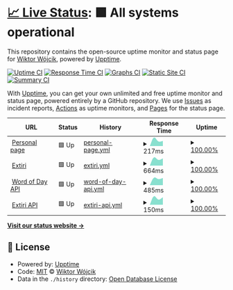 # [📈 Live Status](https://wiktorwojcik112.github.io/WWUpptime): <!--live status--> **🟩 All systems operational**

This repository contains the open-source uptime monitor and status page for [Wiktor Wójcik](wiktor.thedev.id), powered by [Upptime](https://github.com/upptime/upptime).

[![Uptime CI](https://github.com/koj-co/upptime/workflows/Uptime%20CI/badge.svg)](https://github.com/koj-co/upptime/actions?query=workflow%3A%22Uptime+CI%22)
[![Response Time CI](https://github.com/koj-co/upptime/workflows/Response%20Time%20CI/badge.svg)](https://github.com/koj-co/upptime/actions?query=workflow%3A%22Response+Time+CI%22)
[![Graphs CI](https://github.com/koj-co/upptime/workflows/Graphs%20CI/badge.svg)](https://github.com/koj-co/upptime/actions?query=workflow%3A%22Graphs+CI%22)
[![Static Site CI](https://github.com/koj-co/upptime/workflows/Static%20Site%20CI/badge.svg)](https://github.com/koj-co/upptime/actions?query=workflow%3A%22Static+Site+CI%22)
[![Summary CI](https://github.com/koj-co/upptime/workflows/Summary%20CI/badge.svg)](https://github.com/koj-co/upptime/actions?query=workflow%3A%22Summary+CI%22)

With [Upptime](https://upptime.js.org), you can get your own unlimited and free uptime monitor and status page, powered entirely by a GitHub repository. We use [Issues](https://github.com/wiktorwojcik112/WWUpptime/issues) as incident reports, [Actions](https://github.com/wiktorwojcik112/WWUpptime/actions) as uptime monitors, and [Pages](https://wiktorwojcik112.github.io/WWUpptime) for the status page.

<!--start: status pages-->
<!-- This summary is generated by Upptime (https://github.com/upptime/upptime) -->
<!-- Do not edit this manually, your changes will be overwritten -->
<!-- prettier-ignore -->
| URL | Status | History | Response Time | Uptime |
| --- | ------ | ------- | ------------- | ------ |
| <img alt="" src="https://icons.duckduckgo.com/ip3/wiktor.thedev.id.ico" height="13"> [Personal page](https://wiktor.thedev.id) | 🟩 Up | [personal-page.yml](https://github.com/wiktorwojcik112/WWUpptime/commits/HEAD/history/personal-page.yml) | <details><summary><img alt="Response time graph" src="./graphs/personal-page/response-time-week.png" height="20"> 217ms</summary><br><a href="https://wiktorwojcik112.github.io/WWUpptime/history/personal-page"><img alt="Response time 217" src="https://img.shields.io/endpoint?url=https%3A%2F%2Fraw.githubusercontent.com%2Fwiktorwojcik112%2FWWUpptime%2FHEAD%2Fapi%2Fpersonal-page%2Fresponse-time.json"></a><br><a href="https://wiktorwojcik112.github.io/WWUpptime/history/personal-page"><img alt="24-hour response time 146" src="https://img.shields.io/endpoint?url=https%3A%2F%2Fraw.githubusercontent.com%2Fwiktorwojcik112%2FWWUpptime%2FHEAD%2Fapi%2Fpersonal-page%2Fresponse-time-day.json"></a><br><a href="https://wiktorwojcik112.github.io/WWUpptime/history/personal-page"><img alt="7-day response time 217" src="https://img.shields.io/endpoint?url=https%3A%2F%2Fraw.githubusercontent.com%2Fwiktorwojcik112%2FWWUpptime%2FHEAD%2Fapi%2Fpersonal-page%2Fresponse-time-week.json"></a><br><a href="https://wiktorwojcik112.github.io/WWUpptime/history/personal-page"><img alt="30-day response time 217" src="https://img.shields.io/endpoint?url=https%3A%2F%2Fraw.githubusercontent.com%2Fwiktorwojcik112%2FWWUpptime%2FHEAD%2Fapi%2Fpersonal-page%2Fresponse-time-month.json"></a><br><a href="https://wiktorwojcik112.github.io/WWUpptime/history/personal-page"><img alt="1-year response time 217" src="https://img.shields.io/endpoint?url=https%3A%2F%2Fraw.githubusercontent.com%2Fwiktorwojcik112%2FWWUpptime%2FHEAD%2Fapi%2Fpersonal-page%2Fresponse-time-year.json"></a></details> | <details><summary><a href="https://wiktorwojcik112.github.io/WWUpptime/history/personal-page">100.00%</a></summary><a href="https://wiktorwojcik112.github.io/WWUpptime/history/personal-page"><img alt="All-time uptime 100.00%" src="https://img.shields.io/endpoint?url=https%3A%2F%2Fraw.githubusercontent.com%2Fwiktorwojcik112%2FWWUpptime%2FHEAD%2Fapi%2Fpersonal-page%2Fuptime.json"></a><br><a href="https://wiktorwojcik112.github.io/WWUpptime/history/personal-page"><img alt="24-hour uptime 100.00%" src="https://img.shields.io/endpoint?url=https%3A%2F%2Fraw.githubusercontent.com%2Fwiktorwojcik112%2FWWUpptime%2FHEAD%2Fapi%2Fpersonal-page%2Fuptime-day.json"></a><br><a href="https://wiktorwojcik112.github.io/WWUpptime/history/personal-page"><img alt="7-day uptime 100.00%" src="https://img.shields.io/endpoint?url=https%3A%2F%2Fraw.githubusercontent.com%2Fwiktorwojcik112%2FWWUpptime%2FHEAD%2Fapi%2Fpersonal-page%2Fuptime-week.json"></a><br><a href="https://wiktorwojcik112.github.io/WWUpptime/history/personal-page"><img alt="30-day uptime 100.00%" src="https://img.shields.io/endpoint?url=https%3A%2F%2Fraw.githubusercontent.com%2Fwiktorwojcik112%2FWWUpptime%2FHEAD%2Fapi%2Fpersonal-page%2Fuptime-month.json"></a><br><a href="https://wiktorwojcik112.github.io/WWUpptime/history/personal-page"><img alt="1-year uptime 100.00%" src="https://img.shields.io/endpoint?url=https%3A%2F%2Fraw.githubusercontent.com%2Fwiktorwojcik112%2FWWUpptime%2FHEAD%2Fapi%2Fpersonal-page%2Fuptime-year.json"></a></details>
| <img alt="" src="https://icons.duckduckgo.com/ip3/extiri.com.ico" height="13"> [Extiri](https://extiri.com) | 🟩 Up | [extiri.yml](https://github.com/wiktorwojcik112/WWUpptime/commits/HEAD/history/extiri.yml) | <details><summary><img alt="Response time graph" src="./graphs/extiri/response-time-week.png" height="20"> 664ms</summary><br><a href="https://wiktorwojcik112.github.io/WWUpptime/history/extiri"><img alt="Response time 664" src="https://img.shields.io/endpoint?url=https%3A%2F%2Fraw.githubusercontent.com%2Fwiktorwojcik112%2FWWUpptime%2FHEAD%2Fapi%2Fextiri%2Fresponse-time.json"></a><br><a href="https://wiktorwojcik112.github.io/WWUpptime/history/extiri"><img alt="24-hour response time 734" src="https://img.shields.io/endpoint?url=https%3A%2F%2Fraw.githubusercontent.com%2Fwiktorwojcik112%2FWWUpptime%2FHEAD%2Fapi%2Fextiri%2Fresponse-time-day.json"></a><br><a href="https://wiktorwojcik112.github.io/WWUpptime/history/extiri"><img alt="7-day response time 664" src="https://img.shields.io/endpoint?url=https%3A%2F%2Fraw.githubusercontent.com%2Fwiktorwojcik112%2FWWUpptime%2FHEAD%2Fapi%2Fextiri%2Fresponse-time-week.json"></a><br><a href="https://wiktorwojcik112.github.io/WWUpptime/history/extiri"><img alt="30-day response time 664" src="https://img.shields.io/endpoint?url=https%3A%2F%2Fraw.githubusercontent.com%2Fwiktorwojcik112%2FWWUpptime%2FHEAD%2Fapi%2Fextiri%2Fresponse-time-month.json"></a><br><a href="https://wiktorwojcik112.github.io/WWUpptime/history/extiri"><img alt="1-year response time 664" src="https://img.shields.io/endpoint?url=https%3A%2F%2Fraw.githubusercontent.com%2Fwiktorwojcik112%2FWWUpptime%2FHEAD%2Fapi%2Fextiri%2Fresponse-time-year.json"></a></details> | <details><summary><a href="https://wiktorwojcik112.github.io/WWUpptime/history/extiri">100.00%</a></summary><a href="https://wiktorwojcik112.github.io/WWUpptime/history/extiri"><img alt="All-time uptime 100.00%" src="https://img.shields.io/endpoint?url=https%3A%2F%2Fraw.githubusercontent.com%2Fwiktorwojcik112%2FWWUpptime%2FHEAD%2Fapi%2Fextiri%2Fuptime.json"></a><br><a href="https://wiktorwojcik112.github.io/WWUpptime/history/extiri"><img alt="24-hour uptime 100.00%" src="https://img.shields.io/endpoint?url=https%3A%2F%2Fraw.githubusercontent.com%2Fwiktorwojcik112%2FWWUpptime%2FHEAD%2Fapi%2Fextiri%2Fuptime-day.json"></a><br><a href="https://wiktorwojcik112.github.io/WWUpptime/history/extiri"><img alt="7-day uptime 100.00%" src="https://img.shields.io/endpoint?url=https%3A%2F%2Fraw.githubusercontent.com%2Fwiktorwojcik112%2FWWUpptime%2FHEAD%2Fapi%2Fextiri%2Fuptime-week.json"></a><br><a href="https://wiktorwojcik112.github.io/WWUpptime/history/extiri"><img alt="30-day uptime 100.00%" src="https://img.shields.io/endpoint?url=https%3A%2F%2Fraw.githubusercontent.com%2Fwiktorwojcik112%2FWWUpptime%2FHEAD%2Fapi%2Fextiri%2Fuptime-month.json"></a><br><a href="https://wiktorwojcik112.github.io/WWUpptime/history/extiri"><img alt="1-year uptime 100.00%" src="https://img.shields.io/endpoint?url=https%3A%2F%2Fraw.githubusercontent.com%2Fwiktorwojcik112%2FWWUpptime%2FHEAD%2Fapi%2Fextiri%2Fuptime-year.json"></a></details>
| <img alt="" src="https://icons.duckduckgo.com/ip3/wiktorwojcik.eu.pythonanywhere.com.ico" height="13"> [Word of Day API](https://wiktorwojcik.eu.pythonanywhere.com/word-of-day) | 🟩 Up | [word-of-day-api.yml](https://github.com/wiktorwojcik112/WWUpptime/commits/HEAD/history/word-of-day-api.yml) | <details><summary><img alt="Response time graph" src="./graphs/word-of-day-api/response-time-week.png" height="20"> 485ms</summary><br><a href="https://wiktorwojcik112.github.io/WWUpptime/history/word-of-day-api"><img alt="Response time 485" src="https://img.shields.io/endpoint?url=https%3A%2F%2Fraw.githubusercontent.com%2Fwiktorwojcik112%2FWWUpptime%2FHEAD%2Fapi%2Fword-of-day-api%2Fresponse-time.json"></a><br><a href="https://wiktorwojcik112.github.io/WWUpptime/history/word-of-day-api"><img alt="24-hour response time 527" src="https://img.shields.io/endpoint?url=https%3A%2F%2Fraw.githubusercontent.com%2Fwiktorwojcik112%2FWWUpptime%2FHEAD%2Fapi%2Fword-of-day-api%2Fresponse-time-day.json"></a><br><a href="https://wiktorwojcik112.github.io/WWUpptime/history/word-of-day-api"><img alt="7-day response time 485" src="https://img.shields.io/endpoint?url=https%3A%2F%2Fraw.githubusercontent.com%2Fwiktorwojcik112%2FWWUpptime%2FHEAD%2Fapi%2Fword-of-day-api%2Fresponse-time-week.json"></a><br><a href="https://wiktorwojcik112.github.io/WWUpptime/history/word-of-day-api"><img alt="30-day response time 485" src="https://img.shields.io/endpoint?url=https%3A%2F%2Fraw.githubusercontent.com%2Fwiktorwojcik112%2FWWUpptime%2FHEAD%2Fapi%2Fword-of-day-api%2Fresponse-time-month.json"></a><br><a href="https://wiktorwojcik112.github.io/WWUpptime/history/word-of-day-api"><img alt="1-year response time 485" src="https://img.shields.io/endpoint?url=https%3A%2F%2Fraw.githubusercontent.com%2Fwiktorwojcik112%2FWWUpptime%2FHEAD%2Fapi%2Fword-of-day-api%2Fresponse-time-year.json"></a></details> | <details><summary><a href="https://wiktorwojcik112.github.io/WWUpptime/history/word-of-day-api">100.00%</a></summary><a href="https://wiktorwojcik112.github.io/WWUpptime/history/word-of-day-api"><img alt="All-time uptime 100.00%" src="https://img.shields.io/endpoint?url=https%3A%2F%2Fraw.githubusercontent.com%2Fwiktorwojcik112%2FWWUpptime%2FHEAD%2Fapi%2Fword-of-day-api%2Fuptime.json"></a><br><a href="https://wiktorwojcik112.github.io/WWUpptime/history/word-of-day-api"><img alt="24-hour uptime 100.00%" src="https://img.shields.io/endpoint?url=https%3A%2F%2Fraw.githubusercontent.com%2Fwiktorwojcik112%2FWWUpptime%2FHEAD%2Fapi%2Fword-of-day-api%2Fuptime-day.json"></a><br><a href="https://wiktorwojcik112.github.io/WWUpptime/history/word-of-day-api"><img alt="7-day uptime 100.00%" src="https://img.shields.io/endpoint?url=https%3A%2F%2Fraw.githubusercontent.com%2Fwiktorwojcik112%2FWWUpptime%2FHEAD%2Fapi%2Fword-of-day-api%2Fuptime-week.json"></a><br><a href="https://wiktorwojcik112.github.io/WWUpptime/history/word-of-day-api"><img alt="30-day uptime 100.00%" src="https://img.shields.io/endpoint?url=https%3A%2F%2Fraw.githubusercontent.com%2Fwiktorwojcik112%2FWWUpptime%2FHEAD%2Fapi%2Fword-of-day-api%2Fuptime-month.json"></a><br><a href="https://wiktorwojcik112.github.io/WWUpptime/history/word-of-day-api"><img alt="1-year uptime 100.00%" src="https://img.shields.io/endpoint?url=https%3A%2F%2Fraw.githubusercontent.com%2Fwiktorwojcik112%2FWWUpptime%2FHEAD%2Fapi%2Fword-of-day-api%2Fuptime-year.json"></a></details>
| <img alt="" src="https://icons.duckduckgo.com/ip3/extiri.com.ico" height="13"> [Extiri API](https://extiri.com/api/1/snippets) | 🟩 Up | [extiri-api.yml](https://github.com/wiktorwojcik112/WWUpptime/commits/HEAD/history/extiri-api.yml) | <details><summary><img alt="Response time graph" src="./graphs/extiri-api/response-time-week.png" height="20"> 150ms</summary><br><a href="https://wiktorwojcik112.github.io/WWUpptime/history/extiri-api"><img alt="Response time 150" src="https://img.shields.io/endpoint?url=https%3A%2F%2Fraw.githubusercontent.com%2Fwiktorwojcik112%2FWWUpptime%2FHEAD%2Fapi%2Fextiri-api%2Fresponse-time.json"></a><br><a href="https://wiktorwojcik112.github.io/WWUpptime/history/extiri-api"><img alt="24-hour response time 170" src="https://img.shields.io/endpoint?url=https%3A%2F%2Fraw.githubusercontent.com%2Fwiktorwojcik112%2FWWUpptime%2FHEAD%2Fapi%2Fextiri-api%2Fresponse-time-day.json"></a><br><a href="https://wiktorwojcik112.github.io/WWUpptime/history/extiri-api"><img alt="7-day response time 150" src="https://img.shields.io/endpoint?url=https%3A%2F%2Fraw.githubusercontent.com%2Fwiktorwojcik112%2FWWUpptime%2FHEAD%2Fapi%2Fextiri-api%2Fresponse-time-week.json"></a><br><a href="https://wiktorwojcik112.github.io/WWUpptime/history/extiri-api"><img alt="30-day response time 150" src="https://img.shields.io/endpoint?url=https%3A%2F%2Fraw.githubusercontent.com%2Fwiktorwojcik112%2FWWUpptime%2FHEAD%2Fapi%2Fextiri-api%2Fresponse-time-month.json"></a><br><a href="https://wiktorwojcik112.github.io/WWUpptime/history/extiri-api"><img alt="1-year response time 150" src="https://img.shields.io/endpoint?url=https%3A%2F%2Fraw.githubusercontent.com%2Fwiktorwojcik112%2FWWUpptime%2FHEAD%2Fapi%2Fextiri-api%2Fresponse-time-year.json"></a></details> | <details><summary><a href="https://wiktorwojcik112.github.io/WWUpptime/history/extiri-api">100.00%</a></summary><a href="https://wiktorwojcik112.github.io/WWUpptime/history/extiri-api"><img alt="All-time uptime 100.00%" src="https://img.shields.io/endpoint?url=https%3A%2F%2Fraw.githubusercontent.com%2Fwiktorwojcik112%2FWWUpptime%2FHEAD%2Fapi%2Fextiri-api%2Fuptime.json"></a><br><a href="https://wiktorwojcik112.github.io/WWUpptime/history/extiri-api"><img alt="24-hour uptime 100.00%" src="https://img.shields.io/endpoint?url=https%3A%2F%2Fraw.githubusercontent.com%2Fwiktorwojcik112%2FWWUpptime%2FHEAD%2Fapi%2Fextiri-api%2Fuptime-day.json"></a><br><a href="https://wiktorwojcik112.github.io/WWUpptime/history/extiri-api"><img alt="7-day uptime 100.00%" src="https://img.shields.io/endpoint?url=https%3A%2F%2Fraw.githubusercontent.com%2Fwiktorwojcik112%2FWWUpptime%2FHEAD%2Fapi%2Fextiri-api%2Fuptime-week.json"></a><br><a href="https://wiktorwojcik112.github.io/WWUpptime/history/extiri-api"><img alt="30-day uptime 100.00%" src="https://img.shields.io/endpoint?url=https%3A%2F%2Fraw.githubusercontent.com%2Fwiktorwojcik112%2FWWUpptime%2FHEAD%2Fapi%2Fextiri-api%2Fuptime-month.json"></a><br><a href="https://wiktorwojcik112.github.io/WWUpptime/history/extiri-api"><img alt="1-year uptime 100.00%" src="https://img.shields.io/endpoint?url=https%3A%2F%2Fraw.githubusercontent.com%2Fwiktorwojcik112%2FWWUpptime%2FHEAD%2Fapi%2Fextiri-api%2Fuptime-year.json"></a></details>

<!--end: status pages-->

[**Visit our status website →**](https://wiktorwojcik112.github.io/WWUpptime)

## 📄 License

- Powered by: [Upptime](https://github.com/upptime/upptime)
- Code: [MIT](./LICENSE) © [Wiktor Wójcik](wiktor.thedev.id)
- Data in the `./history` directory: [Open Database License](https://opendatacommons.org/licenses/odbl/1-0/)
